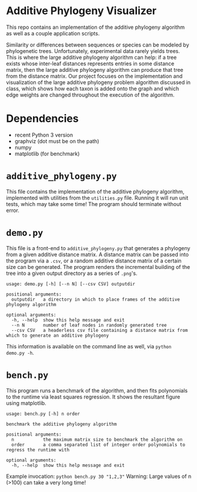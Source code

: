 # Additive Phylogeny Visualizer

This repo contains an implementation of the additive phylogeny algorithm as well as a couple application scripts.

Similarity or differences between sequences or species can be modeled by phylogenetic trees. Unfortunately, experimental data rarely yields trees. This is where the large additive phylogeny algorithm can help: if a tree exists whose inter-leaf distances represents entries in some distance matrix, then the large additive phylogeny algorithm can produce that tree from the distance matrix. Our project focuses on the implementation and visualization of the large additive phylogeny problem algorithm discussed in class, which shows how each taxon is added onto the graph and which edge weights are changed throughout the execution of the algorithm.


# Dependencies

 - recent Python 3 version
 - graphviz (dot must be on the path)
 - numpy
 - matplotlib (for benchmark)

# `additive_phylogeny.py`
This file contains the implementation of the additive phylogeny algorithm, implemented with utilities from the `utilities.py` file. Running it will run unit tests, which may take some time! The program should terminate without error.

# `demo.py`
This file is a front-end to `additive_phylogeny.py` that generates a phylogeny from a given additive distance matrix. A distance matrix can be passed into the program via a `.csv`, or a random additive distance matrix of a certain size can be generated. The program renders the incremental building of the tree into a given output directory as a series of `.png`'s.
```
usage: demo.py [-h] [--n N] [--csv CSV] outputdir

positional arguments:
  outputdir   a directory in which to place frames of the additive phylogeny algorithm

optional arguments:
  -h, --help  show this help message and exit
  --n N       number of leaf nodes in randomly generated tree
  --csv CSV   a headerless csv file containing a distance matrix from which to generate an additive phylogeny

```
This information is available on the command line as well, via `python demo.py -h`.

# `bench.py`
This program runs a benchmark of the algorithm, and then fits polynomials to the runtime via least squares regression. It shows the resultant figure using matplotlib.

```
usage: bench.py [-h] n order

benchmark the additive phylogeny algorithm

positional arguments:
  n           the maximum matrix size to benchmark the algorithm on
  order       a comma separated list of integer order polynomials to regress the runtime with

optional arguments:
  -h, --help  show this help message and exit
```
Example invocation: `python bench.py 30 "1,2,3"`
Warning: Large values of n (>100) can take a very long time!
